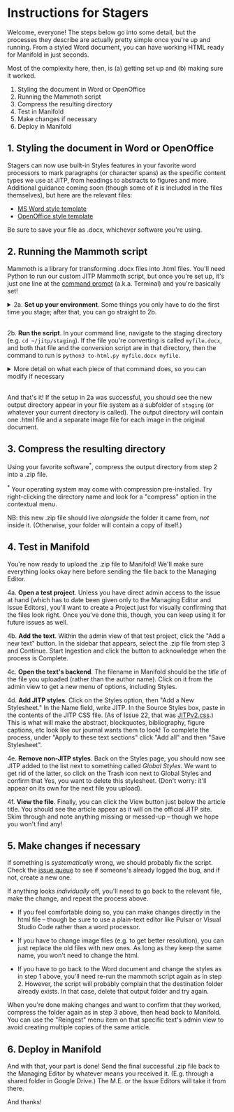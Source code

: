 # Instructions for Stagers

Welcome, everyone! The steps below go into some detail, but the processes they describe are actually pretty simple once you're up and running. From a styled Word document, you can have working HTML ready for Manifold in just seconds.

Most of the complexity here, then, is (a) getting set up and (b) making sure it worked.

1. Styling the document in Word or OpenOffice
2. Running the Mammoth script
3. Compress the resulting directory
4. Test in Manifold
5. Make changes if necessary
6. Deploy in Manifold


## 1. Styling the document in Word or OpenOffice

Stagers can now use built-in Styles features in your favorite word processors to mark paragraphs (or character spans) as the specific content types we use at JITP, from headings to abstracts to figures and more. Additional guidance coming soon (though some of it is included in the files themselves), but here are the relevant files:

* [MS Word style template](jitp-staging-test.dotx)
* [OpenOffice style template](jitp-staging-test.odt)

Be sure to save your file as .docx, whichever software you're using.

## 2. Running the Mammoth script

Mammoth is a library for transforming .docx files into .html files. You'll need Python to run our custom JITP Mammoth script, but once you're set up, it's just one line at the [command prompt](https://developer.mozilla.org/en-US/docs/Learn/Tools_and_testing/Understanding_client-side_tools/Command_line) (a.k.a. Terminal) and you're basically set!

<details><summary>2a. <strong>Set up your environment</strong>. Some things you only have to do the first time you stage; after that, you can go straight to 2b.</summary>

<ul>
<li>If you haven't yet, <a href="https://www.python.org/downloads/release/python-3120/">install Python 3</a>.</li>
<li>With Python installed, run <code>pip3 install mammoth</code> to make sure you have the library on your system.</li>
<li>Download the JITP conversion script: <a href="to-html.py">to-html.py</a>. For convenience, we recommend that you place this in the directory where you'll keep your .docx files to convert. For the sake of these instructions, let's call that directory <code>staging</code> and suppose it's a subdirectory of <code>jitp</code>. If you use some other location, make the appropriate substitutions as we move forward.</li>
<li>Find your files. At the command line, navigate to the staging directory with the <code>cd</code> command (e.g. <code>cd ~/jitp/staging</code>).</li>
<li>Change the JITP script's mode to executable. From within the staging directory, tell your computer that the file contains commands by typing <code>chmod +x to-html.py</code>.</li>
</ul>

<p>Again, <strong>you should only have to do these steps once</strong>, when you first start using this process. For all subsequent times, you can skip straight to the steps below.</p>
</details>
<br/>

2b. **Run the script**. In your command line, navigate to the staging directory (e.g. `cd ~/jitp/staging`). If the file you're converting is called `myfile.docx`, and both that file and the conversion script are in that directory, then the command to run is `python3 to-html.py myfile.docx myfile`.

<details><summary>More detail on what each piece of that command does, so you can modify if necessary</summary>
<dl>
<dt><code>python3</code></dt>
<dd>This instructs the computer to use Python 3, even if you have Python 2 on your computer. This is essential for making sure the program can find the mammoth library.</dd><br/>
<dt><code>to-html.py</code></dt>
<dd>The path to the conversion script. If you're in the same directory, you don't need a prefix. If you keep the file somewhere else, just add the relative path to the file's location, e.g. <code>../staging/to-html.py</code>. Note that the two dots mean "go up one directory."</dd><br/>
<dt><code>myfile.docx</code></dt>
<dd>The path to the file you're converting. If your filename has spaces, you can escape them with a backslash, like this: <code>my\ filename\ with\ spaces.docx</code>. You can probably get the command line to autocomplete the filename by typing in the first few letters and hitting <code>tab</code>.</dd><br/>
<dt><code>myfile</code></dt>
<dd>The name of the output directory. Avoid spaces in this directory name. Often using the first author's last name is a good approach. And if you stick to all lowercase letters, you never need to remember whether the filename is capitalized.</dd><br/>
</dl>
</details>
<br/>

And that's it! If the setup in 2a was successful, you should see the new output directory appear in your file system as a subfolder of `staging` (or whatever your current directory is called). The output directory will contain one .html file and a separate image file for each image in the original document.

## 3. Compress the resulting directory

Using your favorite software<sup>*</sup>, compress the output directory from step 2 into a .zip file.

<sup>*</sup> Your operating system may come with compression pre-installed. Try right-clicking the directory name and look for a "compress" option in the contextual menu.

NB: this new .zip file should live *alongside* the folder it came from, *not* inside it. (Otherwise, your folder will contain a copy of itself.)

## 4. Test in Manifold

You're now ready to upload the .zip file to Manifold! We'll make sure everything looks okay here before sending the file back to the Managing Editor.

4a. **Open a test project**. Unless you have direct admin access to the issue at hand (which has to date been given only to the Managing Editor and Issue Editors), you'll want to create a Project just for visually confirming that the files look right. Once you've done this, though, you can keep using it for future issues as well.

4b. **Add the text**. Within the admin view of that test project, click the "Add a new text" button. In the sidebar that appears, select the .zip file from step 3 and Continue. Start Ingestion and click the button to acknowledge when the process is Complete.

4c. **Open the text's backend**. The filename in Manifold should be the *title* of the file you uploaded (rather than the author name). Click on it from the admin view to get a new menu of options, including Styles.

4d. **Add JITP styles**. Click on the Styles option, then "Add a New Stylesheet." In the Name field, write JITP. In the Source Styles box, paste in the contents of the JITP CSS file. (As of Issue 22, that was [JITPv2.css](JITPv2.css).) This is what will make the abstract, blockquotes, bibliography, figure captions, etc look like our journal wants them to look! To complete the process, under "Apply to these text sections" click "Add all" and then "Save Stylesheet".

4e. **Remove non-JITP styles**. Back on the Styles page, you should now see JITP added to the list next to something called _Global Styles_. We want to get rid of the latter, so click on the Trash icon next to Global Styles and confirm that Yes, you want to delete this stylesheet. (Don't worry: it'll appear on its own for the next file you upload).

4f. **View the file**. Finally, you can click the View button just below the article title. You should see the article appear as it will on the official JITP site. Skim through and note anything missing or messed-up – though we hope you won't find any!

## 5. Make changes if necessary

If something is *systematically* wrong, we should probably fix the script. Check the [issue queue](issues) to see if someone's already logged the bug, and if not, create a new one.

If anything looks *individually* off, you'll need to go back to the relevant file, make the change, and repeat the process above.

* If you feel comfortable doing so, you can make changes directly in the html file – though be sure to use a plain-text editor like Pulsar or Visual Studio Code rather than a word processor.

* If you have to change image files (e.g. to get better resolution), you can just replace the old files with new ones. As long as they keep the same name, you won't need to change the html.

* If you have to go back to the Word document and change the styles as in step 1 above, you'll need re-run the mammoth script again as in step 2. However, the script will probably complain that the destination folder already exists. In that case, delete that output folder and try again.

When you're done making changes and want to confirm that they worked, compress the folder again as in step 3 above, then head back to Manifold. You can use the "Reingest" menu item on that specific text's admin view to avoid creating multiple copies of the same article.


## 6. Deploy in Manifold

And with that, your part is done! Send the final successful .zip file back to the Managing Editor by whatever means you received it. (E.g. through a shared folder in Google Drive.) The M.E. or the Issue Editors will take it from there.

And thanks!
